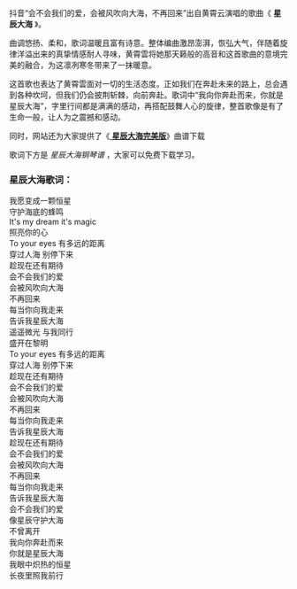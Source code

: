 

抖音“会不会我们的爱，会被风吹向大海，不再回来”出自黄霄云演唱的歌曲《 **星辰大海** 》。

曲调悠扬、柔和，歌词温暖且富有诗意。整体编曲激昂澎湃，恢弘大气，伴随着旋律洋溢出来的真挚情感耐人寻味，黄霄雲将她那天籁般的高音和这首歌曲的意境完美的融合，为这凛冽寒冬带来了一抹暖意。

这首歌也表达了黄霄雲面对一切的生活态度。正如我们在奔赴未来的路上，总会遇到各种坎坷，但我们仍会披荆斩棘，向前奔赴。歌词中“我向你奔赴而来，你就是星辰大海”，字里行间都是满满的感动，再搭配鼓舞人心的旋律，整首歌像是有了生命一般，让人为之震撼和感动。

同时，网站还为大家提供了《[ **星辰大海完美版**](Music-12650-星辰大海-我向你奔赴而来你就是星辰大海-抖音热歌.html
"星辰大海完美版")》曲谱下载

歌词下方是 _星辰大海钢琴谱_ ，大家可以免费下载学习。

### 星辰大海歌词：

我愿变成一颗恒星  
守护海底的蜂鸣  
It's my dream it's magic  
照亮你的心  
To your eyes 有多远的距离  
穿过人海 别停下来  
趁现在还有期待  
会不会我们的爱  
会被风吹向大海  
不再回来  
每当你向我走来  
告诉我星辰大海  
遥遥微光 与我同行  
盛开在黎明  
To your eyes 有多远的距离  
穿过人海 别停下来  
趁现在还有期待  
会不会我们的爱  
会被风吹向大海  
不再回来  
每当你向我走来  
告诉我星辰大海  
趁现在还有期待  
会不会我们的爱  
会被风吹向大海  
不再回来  
每当你向我走来  
告诉我星辰大海  
会不会我们的爱  
像星辰守护大海  
不曾离开  
我向你奔赴而来  
你就是星辰大海  
我眼中炽热的恒星  
长夜里照我前行

